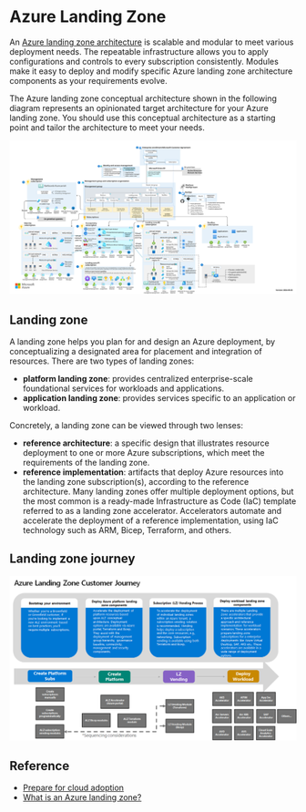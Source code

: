 # Azure Landing Zone

An [Azure landing zone architecture](https://learn.microsoft.com/en-us/azure/cloud-adoption-framework/ready/landing-zone/) is scalable and modular to meet various deployment needs. The repeatable infrastructure allows you to apply configurations and controls to every subscription consistently. Modules make it easy to deploy and modify specific Azure landing zone architecture components as your requirements evolve.

The Azure landing zone conceptual architecture shown in the following diagram represents an opinionated target architecture for your Azure landing zone. You should use this conceptual architecture as a starting point and tailor the architecture to meet your needs.

![azure landing zone spoke hub](./media/azure-landing-zone-architecture-diagram-hub-spoke.svg)

## Landing zone

A landing zone helps you plan for and design an Azure deployment, by conceptualizing a designated area for placement and integration of resources. There are two types of landing zones:

 - **platform landing zone**: provides centralized enterprise-scale foundational services for workloads and applications.
- **application landing zone**: provides services specific to an application or workload.

Concretely, a landing zone can be viewed through two lenses:

- **reference architecture**: a specific design that illustrates resource deployment to one or more Azure subscriptions, which meet the requirements of the landing zone.
- **reference implementation**: artifacts that deploy Azure resources into the landing zone subscription(s), according to the reference architecture. Many landing zones offer multiple deployment options, but the most common is a ready-made Infrastructure as Code (IaC) template referred to as a landing zone accelerator. Accelerators automate and accelerate the deployment of a reference implementation, using IaC technology such as ARM, Bicep, Terraform, and others.

## Landing zone journey

[![azure landing zone journey](./media/customer-landing-zone-journey.png)](https://learn.microsoft.com/en-us/azure/cloud-adoption-framework/ready/)

## Reference

- [Prepare for cloud adoption](https://learn.microsoft.com/en-us/azure/cloud-adoption-framework/ready/)
- [What is an Azure landing zone?](https://learn.microsoft.com/en-us/azure/cloud-adoption-framework/ready/landing-zone/)
